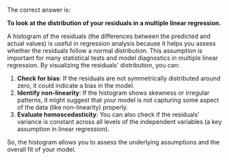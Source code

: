 The correct answer is:

**To look at the distribution of your residuals in a multiple linear regression.**

A histogram of the residuals (the differences between the predicted and actual values) is useful in regression analysis because it helps you assess whether the residuals follow a normal distribution. This assumption is important for many statistical tests and model diagnostics in multiple linear regression. By visualizing the residuals' distribution, you can:

1. **Check for bias**: If the residuals are not symmetrically distributed around zero, it could indicate a bias in the model.
2. **Identify non-linearity**: If the histogram shows skewness or irregular patterns, it might suggest that your model is not capturing some aspect of the data (like non-linearity) properly.
3. **Evaluate homoscedasticity**: You can also check if the residuals' variance is constant across all levels of the independent variables (a key assumption in linear regression).

So, the histogram allows you to assess the underlying assumptions and the overall fit of your model.
